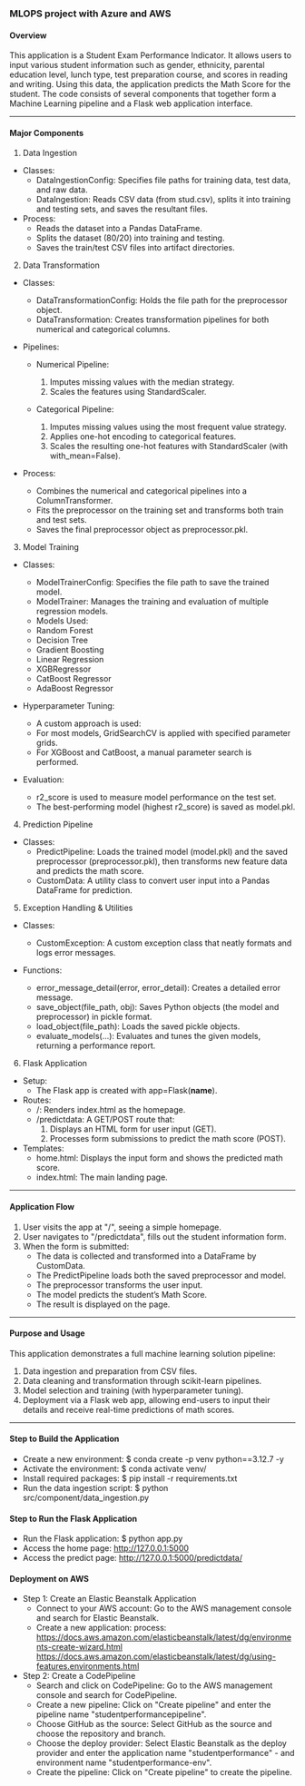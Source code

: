 ### MLOPS project with Azure and AWS

#### Overview
This application is a Student Exam Performance Indicator. It allows users to input various student information such as gender, ethnicity, parental education level, lunch type, test preparation course, and scores in reading and writing. Using this data, the application predicts the Math Score for the student.
The code consists of several components that together form a Machine Learning pipeline and a Flask web application interface.
________________________________________
#### Major Components
1.	Data Ingestion
- Classes:
    - DataIngestionConfig: Specifies file paths for training data, test data, and raw data.
    - DataIngestion: Reads CSV data (from stud.csv), splits it into training and testing sets, and saves the resultant files.
- Process:
    - Reads the dataset into a Pandas DataFrame.
    - Splits the dataset (80/20) into training and testing.
    - Saves the train/test CSV files into artifact directories.

2. Data Transformation

- Classes:
    - DataTransformationConfig: Holds the file path for the preprocessor object.
    - DataTransformation: Creates transformation pipelines for both numerical and categorical columns.

- Pipelines:
    - Numerical Pipeline:
        1.	Imputes missing values with the median strategy.
        2.	Scales the features using StandardScaler.

    - Categorical Pipeline:
        1.	Imputes missing values using the most frequent value strategy.
        2.	Applies one-hot encoding to categorical features.
        3.	Scales the resulting one-hot features with StandardScaler (with with_mean=False).

- Process:
    - Combines the numerical and categorical pipelines into a ColumnTransformer.
    - Fits the preprocessor on the training set and transforms both train and test sets.
    - Saves the final preprocessor object as preprocessor.pkl.

3.	Model Training
- Classes:
    - ModelTrainerConfig: Specifies the file path to save the trained model.
    - ModelTrainer: Manages the training and evaluation of multiple regression models.
    - Models Used:
    - Random Forest
    - Decision Tree
    - Gradient Boosting
    - Linear Regression
    - XGBRegressor
    - CatBoost Regressor
    - AdaBoost Regressor

- Hyperparameter Tuning:
    - A custom approach is used:
    - For most models, GridSearchCV is applied with specified parameter grids.
    - For XGBoost and CatBoost, a manual parameter search is performed.

- Evaluation:
    - r2_score is used to measure model performance on the test set.
    - The best-performing model (highest r2_score) is saved as model.pkl.

4.	Prediction Pipeline
- Classes:
    - PredictPipeline: Loads the trained model (model.pkl) and the saved preprocessor (preprocessor.pkl), then transforms new feature data and predicts the math score.
    - CustomData: A utility class to convert user input into a Pandas DataFrame for prediction.

5.	Exception Handling & Utilities
- Classes:
    - CustomException: A custom exception class that neatly formats and logs error messages.

- Functions:
    - error_message_detail(error, error_detail): Creates a detailed error message.
    - save_object(file_path, obj): Saves Python objects (the model and preprocessor) in pickle format.
    - load_object(file_path): Loads the saved pickle objects.
    - evaluate_models(...): Evaluates and tunes the given models, returning a performance report.

6.	Flask Application
- Setup:
    - The Flask app is created with app=Flask(__name__).
- Routes:
    - 	/: Renders index.html as the homepage.
    - 	/predictdata: A GET/POST route that:
        1.	Displays an HTML form for user input (GET).
        2.	Processes form submissions to predict the math score (POST).
- Templates:
    - home.html: Displays the input form and shows the predicted math score.
    - index.html: The main landing page.
________________________________________
#### Application Flow
1.	User visits the app at "/", seeing a simple homepage.
2.	User navigates to "/predictdata", fills out the student information form.
3.	When the form is submitted:
    - The data is collected and transformed into a DataFrame by CustomData.
    - The PredictPipeline loads both the saved preprocessor and model.
    - The preprocessor transforms the user input.
    - The model predicts the student’s Math Score.
    - The result is displayed on the page.
________________________________________
#### Purpose and Usage
This application demonstrates a full machine learning solution pipeline:
1.	Data ingestion and preparation from CSV files.
2.	Data cleaning and transformation through scikit-learn pipelines.
3.	Model selection and training (with hyperparameter tuning).
4.	Deployment via a Flask web app, allowing end-users to input their details and receive real-time predictions of math scores.

________________________________________

#### Step to Build the Application
- Create a new environment: $ conda create -p venv python==3.12.7 -y
- Activate the environment: $ conda activate venv/
- Install required packages: $ pip install -r requirements.txt
- Run the data ingestion script: $ python src/component/data_ingestion.py

#### Step to Run the Flask Application
- Run the Flask application: $ python app.py
- Access the home page: http://127.0.0.1:5000
- Access the predict page: http://127.0.0.1:5000/predictdata/


#### Deployment on AWS
- Step 1: Create an Elastic Beanstalk Application
    - Connect to your AWS account: Go to the AWS management console and search for Elastic Beanstalk.
    - Create a new application: process: 
    https://docs.aws.amazon.com/elasticbeanstalk/latest/dg/environments-create-wizard.html
     https://docs.aws.amazon.com/elasticbeanstalk/latest/dg/using-features.environments.html
- Step 2: Create a CodePipeline
    - Search and click on CodePipeline: Go to the AWS management console and search for CodePipeline.
    - Create a new pipeline: Click on "Create pipeline" and enter the pipeline name "studentperformancepipeline".
    - Choose GitHub as the source: Select GitHub as the source and choose the repository and branch.
    - Choose the deploy provider: Select Elastic Beanstalk as the deploy provider and enter the application name "studentperformance" - and environment name "studentperformance-env".
    - Create the pipeline: Click on "Create pipeline" to create the pipeline.
